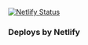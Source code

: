 [![Netlify Status](https://api.netlify.com/api/v1/badges/e4b1e6d5-7cf5-4fbe-b386-d74773833f51/deploy-status)](https://app.netlify.com/sites/xoniaappp/deploys)
### Deploys by Netlify
